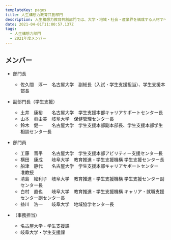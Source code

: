 ```yaml
---
templateKey: pages
title: ⼈⽣構想⼒教育共創部⾨
description: ⼈⽣構想⼒教育共創部⾨では、大学・地域・社会・産業界を構成する人材すべての生涯ウェルビーイングを育てる新たな教育の実施を担います。
date: 2021-04-01T11:00:57.137Z
tags:
  - ⼈⽣構想⼒部⾨
  - 2021年度メンバー
---
```

## メンバー

* 部門長

  * 佐久間　淳一　名古屋大学　副総長（入試・学生支援担当）、学生支援本部長
* 副部門長（学生支援）

  * 土井　康裕　　名古屋大学　学生支援本部キャリアサポートセンター長
  * 山本　眞由美　岐阜大学　保健管理センター長
  * 鈴木　健一　　名古屋大学　学生支援本部副本部長、学生支援本部学生相談センター長
* 部門員

  * 工藤　晋平　　名古屋大学　学生支援本部アビリティー支援センター長
  * 横田　康成　　岐阜大学　教育推進・学生支援機構 学生支援センター長
  * 船津　静代　　名古屋大学　学生支援本部キャリアサポートセンター　准教授
  * 清島　絵利子　岐阜大学　教育推進・学生支援機構 学生支援センター副センター長
  * 白村　直也　　岐阜大学　教育推進・学生支援機構 キャリア・就職支援センター副センター長
  * 益川　浩一　　岐阜大学　地域協学センター長
* （事務担当）

  * 名古屋大学・学生支援課
  * 岐阜大学・学生支援課